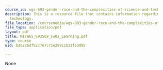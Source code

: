 ```yaml
---
course_id: wgs-693-gender-race-and-the-complexities-of-science-and-technology-a-problem-based-learning-experiment-spring-2009
description: This is a resource file that contains information regarding learning
  technology.
file_location: /coursemedia/wgs-693-gender-race-and-the-complexities-of-science-and-technology-a-problem-based-learning-experiment-spring-2009/b262c6df52c7e7c75e29911b31f53d05_MITWGS_693S09_sw02_Learning.pdf
file_type: application/pdf
layout: pdf
title: MITWGS_693S09_sw02_Learning.pdf
type: course
uid: b262c6df52c7e7c75e29911b31f53d05

---
```

None